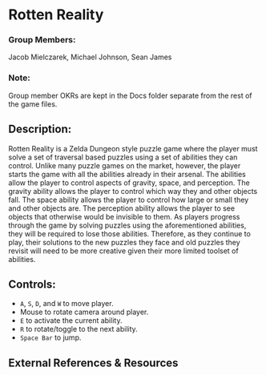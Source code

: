 # Rotten Reality

### Group Members:
Jacob Mielczarek, Michael Johnson, Sean James

### Note:
Group member OKRs are kept in the Docs folder separate from the rest of the game files.

## Description:
Rotten Reality is a Zelda Dungeon style puzzle game where the player must solve a set of traversal based puzzles using a set of abilities they can control. Unlike many puzzle games on the market, however, the player starts the game with all the abilities already in their arsenal. The abilities allow the player to control aspects of gravity, space, and perception. The gravity ability allows the player to control which way they and other objects fall. The space ability allows the player to control how large or small they and other objects are. The perception ability allows the player to see objects that otherwise would be invisible to them.
As players progress through the game by solving puzzles using the aforementioned abilities, they will be required to lose those abilities. Therefore, as they continue to play, their solutions to the new puzzles they face and old puzzles they revisit will need to be more creative given their more limited toolset of abilities.

## Controls:
- `A`, `S`, `D`, and `W` to move player.
- Mouse to rotate camera around player.
- `E` to activate the current ability.
- `R` to rotate/toggle to the next ability.
- `Space Bar` to jump.

## External References & Resources
